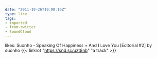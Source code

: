 ```yaml
---
date: "2011-10-26T10:08:16Z"
type: like
tags:
- imported
- from-twitter
- SoundCloud
---
```

likes: Suonho - Speaking Of Happiness + And I Love You \[Editorial #2\] by suonho {{< linkrot "https://snd.sc/uzt9nb" "a track" >}}

